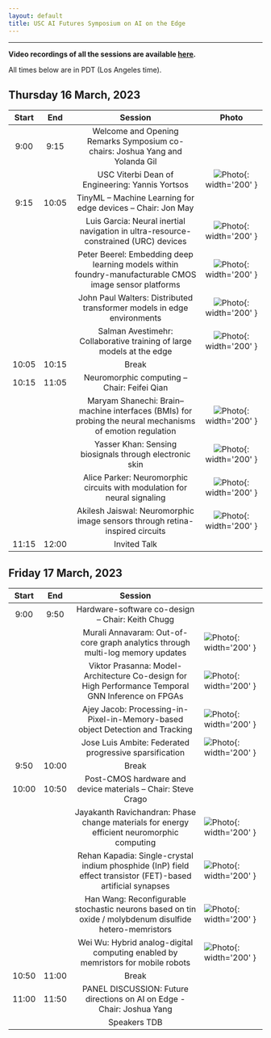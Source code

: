 ```yaml
---
layout: default
title: USC AI Futures Symposium on AI on the Edge
---
```

---

**Video recordings of all the sessions are available <a href="https://www.youtube.com/playlist?list=PLknXvJJeEDaKQEcZmZkcR3j0hd8XJYsAe">here</a>.**

All times below are in PDT (Los Angeles time).

## Thursday 16 March, 2023

| Start |  End  |                                                  Session                                                 |                             Photo                             |
|:-----:|:-----:|:--------------------------------------------------------------------------------------------------------:|:-------------------------------------------------------------:|
|  9:00 |  9:15 | Welcome and Opening Remarks  Symposium co-chairs: Joshua Yang and Yolanda Gil                            |                                                               |
|       |       | USC Viterbi Dean of Engineering: Yannis Yortsos                                                          | ![Photo](images/people/yannis-yortsos.jpg){: width='200' }    |
|  9:15 | 10:05 | TinyML – Machine Learning for edge devices – Chair: Jon May                                              |                                                               |
|       |       | Luis Garcia: Neural inertial navigation in ultra-resource-constrained (URC) devices                      | ![Photo](images/people/luis-garcia.jpg){: width='200' }       |
|       |       | Peter Beerel: Embedding deep learning models within foundry-manufacturable CMOS image sensor platforms   | ![Photo](images/people/peter-beerel.jpg){: width='200' }      |
|       |       | John Paul Walters: Distributed transformer models in edge environments                                   | ![Photo](images/people/john-paul-walters.jpg){: width='200' } |
|       |       | Salman Avestimehr: Collaborative training of large models at the edge                                    | ![Photo](images/people/salman-avestimehr.jpg){: width='200' } |
| 10:05 | 10:15 | Break                                                                                                    |                                                               |
| 10:15 | 11:05 | Neuromorphic computing – Chair: Feifei Qian                                                              |                                                               |
|       |       | Maryam Shanechi: Brain–machine interfaces (BMIs) for probing the neural mechanisms of emotion regulation | ![Photo](images/people/maryam-shanechi.jpg){: width='200' }   |
|       |       | Yasser Khan: Sensing biosignals through electronic skin                                                  | ![Photo](images/people/yasser-khan.jpg){: width='200' }      |
|       |       | Alice Parker: Neuromorphic circuits with modulation for neural signaling                                 | ![Photo](images/people/alice-parker.jpg){: width='200' }     |
|       |       | Akilesh Jaiswal: Neuromorphic image sensors through retina-inspired circuits                             | ![Photo](images/people/akilesh-jaiswal.jpg){: width='200' }   |
| 11:15 | 12:00 | Invited Talk           |                                                               |

## Friday 17 March, 2023

| Start |  End  |                                                    Session                                                   |                                                                    |
|:-----:|:-----:|:------------------------------------------------------------------------------------------------------------:|--------------------------------------------------------------------|
|  9:00 |  9:50 | Hardware-software co-design – Chair: Keith Chugg                                                             |                                                                    |
|       |       | Murali Annavaram: Out-of-core graph analytics through multi-log memory updates                               | ![Photo](images/people/murali-annavaram.jpg){: width='200' }       |
|       |       | Viktor Prasanna: Model-Architecture Co-design for High Performance Temporal GNN Inference on FPGAs           | ![Photo](images/people/viktor-prasanna.jpeg){: width='200' }        |
|       |       | Ajey Jacob: Processing-in-Pixel-in-Memory-based object Detection and Tracking                                | ![Photo](images/people/ajey-jacob.jpg){: width='200' }             |
|       |       | Jose Luis Ambite: Federated progressive sparsification                                                       | ![Photo](images/people/jose-luis-ambite.jpg){: width='200' }       |
|  9:50 | 10:00 | Break                                                                                                        |                                                                    |
| 10:00 | 10:50 | Post-CMOS hardware and device materials – Chair: Steve Crago                                                 |                                                                    |
|       |       | Jayakanth Ravichandran: Phase change materials for energy efficient neuromorphic computing                   | ![Photo](images/people/jayakanth-ravichandran.jpg){: width='200' } |
|       |       | Rehan Kapadia: Single-crystal indium phosphide (InP) field effect transistor (FET)-based artificial synapses | ![Photo](images/people/rehan-kapadia.jpg){: width='200' }          |
|       |       | Han Wang: Reconfigurable stochastic neurons based on tin oxide / molybdenum disulfide hetero-memristors      | ![Photo](images/people/han-wang.png){: width='200' }               |
|       |       | Wei Wu: Hybrid analog-digital computing enabled by memristors for mobile robots                              | ![Photo](images/people/wei-wu.jpg){: width='200' }                 |
| 10:50 | 11:00 | Break                                                                                                        |                                                                    |
| 11:00 | 11:50 | PANEL DISCUSSION: Future directions on AI on Edge - Chair: Joshua Yang                                       |                                                                    |
|       |       | Speakers TDB                                                                                                 |                                                                    |